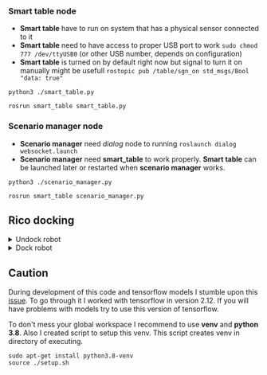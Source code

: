 ### Smart table node
- **Smart table** have to run on system that has a physical sensor connected to it
- **Smart table** need to have access to proper USB port to work `sudo chmod 777 /dev/ttyUSB0` (or other USB number, depends on configuration)
- **Smart table** is turned on by default right now but signal to turn it on manually might be usefull `rostopic pub /table/sgn_on std_msgs/Bool "data: true"`

```
python3 ./smart_table.py
```
```
rosrun smart_table smart_table.py
```

### Scenario manager node
- **Scenario manager** need *dialog* node to running `roslaunch dialog websocket.launch`
- **Scenario manager** need **smart_table** to work properly. **Smart table** can be launched later or restarted when **scenario manager** works.

```
python3 ./scenario_manager.py
```
```
rosrun smart_table scenario_manager.py
```

## Rico docking
<details>
  <summary>Undock robot</summary>
  
```
rostopic pub /undocker_server/goal laser_servoing_msgs/UndockActionGoal "header:
  seq: 0
  stamp:
    secs: 0
    nsecs: 0
  frame_id: ''
goal_id:
  stamp:
    secs: 0
    nsecs: 0
  id: ''
goal: {}"
```
</details>

<details>
  <summary>Dock robot</summary>
  
```
rostopic pub /go_and_dock/goal dock_charge_sm_msgs/GoAndDockActionGoal "header:
  seq: 0
  stamp:
    secs: 0
    nsecs: 0
  frame_id: ''
goal_id:
  stamp:
    secs: 0
    nsecs: 0
  id: ''
goal:
  retry_delay:
    secs: 0
    nsecs: 0
  use_current_pose: true"
```
</details>

## Caution
During development of this code and tensorflow models I stumble upon this [issue](https://github.com/keras-team/keras-core/issues/855). To go through it I worked with tensorflow in version 2.12. If you will have problems with models try to use this version of tensorflow.

To don't mess your global workspace I recommend to use **venv** and **python 3.8**. Also I created script to setup this venv. This script creates venv in directory of executing.
```
sudo apt-get install python3.8-venv
source ./setup.sh
```
